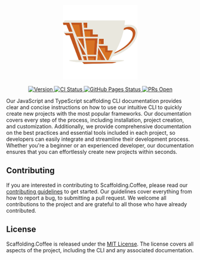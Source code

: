 <p align="center">
   <a href="https://github.com/jp-coffee/scaffolding.coffee#readme" target="_blank" rel="noopener noreferrer">
      <img height="200" src="./assets/scaffolding.coffee.svg" alt="Scaffolding.Coffee logo">
   </a>
</p>

<p align="center">
   <a href="">
      <img src="https://img.shields.io/badge/-v0.0.1-darkgreen?logo=github&label=GitHub" alt="Version">
   </a>
   <a href="https://github.com/jp-coffee/docs.scaffolding.coffee/actions/workflows/default.yml" target="_blank" rel="noopener noreferrer">
      <img src="https://github.com/jp-coffee/docs.scaffolding.coffee/actions/workflows/default.yml/badge.svg" alt="CI Status">
   </a>
   <a href="https://github.com/jp-coffee/Docs.Scaffolding.Coffee/deployments" target="_blank" rel="noopener noreferrer">
      <img src="https://img.shields.io/github/deployments/jp-coffee/Docs.Scaffolding.Coffee/production?label=deployments&logo=github&style=flat" alt="GitHub Pages Status">
   </a>
   <a href="https://github.com/jp-coffee/docs.scaffolding.coffee/issues" target="_blank" rel="noopener noreferrer">
      <img src="https://img.shields.io/github/issues/jp-coffee/docs.scaffolding.coffee?label=PRs&logo=github" alt="PRs Open">
   </a>
</p>

Our JavaScript and TypeScript scaffolding CLI documentation provides clear and concise instructions on how to use our intuitive CLI to quickly create new projects with the most popular frameworks. Our documentation covers every step of the process, including installation, project creation, and customization. Additionally, we provide comprehensive documentation on the best practices and essential tools included in each project, so developers can easily integrate and streamline their development process. Whether you're a beginner or an experienced developer, our documentation ensures that you can effortlessly create new projects within seconds.

<!-- ## Contributors

[![Github Avatar](https://randomuser.me/api/portraits/men/1.jpg)](https://github.com/JohnDoe)
[![Github Avatar](https://randomuser.me/api/portraits/women/2.jpg)](https://github.com/JaneDoe)
[![Github Avatar](https://randomuser.me/api/portraits/men/3.jpg)](https://github.com/MarkSmith) -->

## Contributing

If you are interested in contributing to Scaffolding.Coffee, please read our [contributing guidelines](https://github.com/jp-coffee/scaffolding.coffee#readme) to get started. Our guidelines cover everything from how to report a bug, to submitting a pull request. We welcome all contributions to the project and are grateful to all those who have already contributed.

## License

Scaffolding.Coffee is released under the [MIT License](https://opensource.org/licenses/MIT). The license covers all aspects of the project, including the CLI and any associated documentation.
